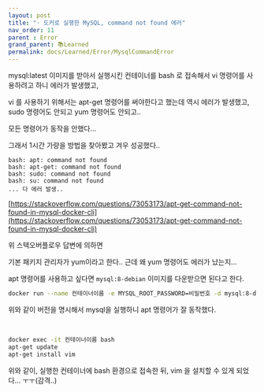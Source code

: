 ```yaml
---
layout: post
title: "· 도커로 실행한 MySQL, command not found 에러"
nav_order: 11
parent : Error
grand_parent: 📚Learned
permalink: docs/Learned/Error/MysqlCommandError
---
```




mysql:latest 이미지를 받아서 실행시킨 컨테이너를 bash 로 접속해서 vi 명령어를 사용하려고 하니 에러가 발생했고,

vi 를 사용하기 위해서는 apt-get 명령어를 써야한다고 했는데 역시 에러가 발생했고, sudo 명령어도 안되고 yum 명령어도 안되고..

모든 명령어가 동작을 안했다...

그래서 1시간 가량을 방법을 찾아봤고 겨우 성공했다..

```
bash: apt: command not found
bash: apt-get: command not found
bash: sudo: command not found
bash: su: command not found
... 다 에러 발생..
```



[https://stackoverflow.com/questions/73053173/apt-get-command-not-found-in-mysql-docker-cli](https://stackoverflow.com/questions/73053173/apt-get-command-not-found-in-mysql-docker-cli)

위 스택오버플로우 답변에 의하면

기본 패키지 관리자가 yum이라고 한다.. 근데 왜 yum 명령어도 에러가 났는지...

apt 명령어를 사용하고 싶다면 `mysql:8-debian` 이미지를 다운받으면 된다고 한다.

```bash
docker run --name 컨테이너이름 -e MYSQL_ROOT_PASSWORD=비밀번호 -d mysql:8-debian
```

위와 같이 버전을 명시해서 mysql을 실행하니 apt 명령어가 잘 동작했다.


<br>


```bash
docker exec -it 컨테이너이름 bash
apt-get update
apt-get install vim
```

위와 같이, 실행한 컨테이너에 bash 환경으로 접속한 뒤, vim 을 설치할 수 있게 되었다... ㅜㅜ(감격..)